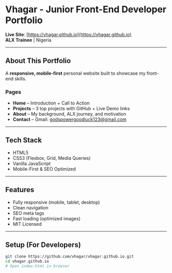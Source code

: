 # Vhagar - Junior Front-End Developer Portfolio

**Live Site**: [https://vhagar.github.io](https://vhagar.github.io)  
**ALX Trainee** | Nigeria  

---

## About This Portfolio

A **responsive, mobile-first** personal website built to showcase my front-end skills.

### Pages
- **Home** – Introduction + Call to Action
- **Projects** – 3 top projects with GitHub + Live Demo links
- **About** – My background, ALX journey, and motivation
- **Contact** – Gmail: godspowergoodluck123@gmail.com

---

## Tech Stack
- HTML5
- CSS3 (Flexbox, Grid, Media Queries)
- Vanilla JavaScript
- Mobile-First & SEO Optimized

---

## Features
- Fully responsive (mobile, tablet, desktop)
- Clean navigation
- SEO meta tags
- Fast loading (optimized images)
- MIT Licensed

---

## Setup (For Developers)
```bash
git clone https://github.com/vhagar/vhagar.github.io.git
cd vhagar.github.io
# Open index.html in browser
